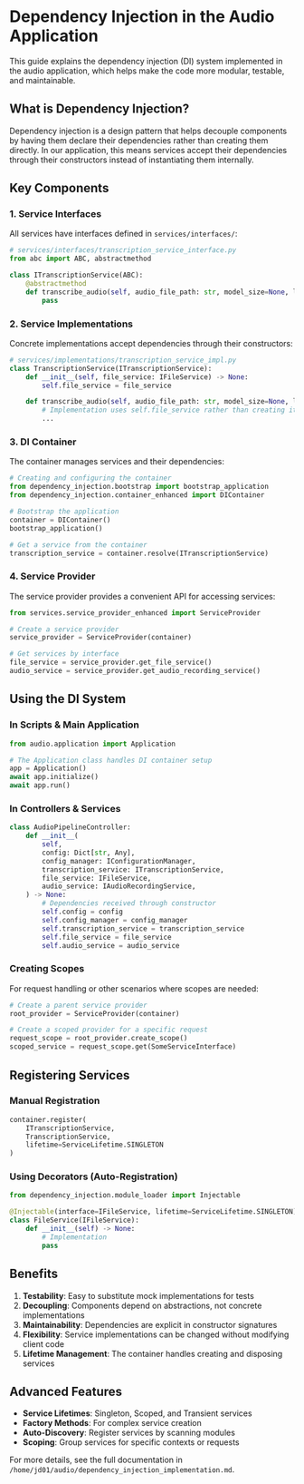 # Dependency Injection in the Audio Application

This guide explains the dependency injection (DI) system implemented in the audio application, which helps make the code more modular, testable, and maintainable.

## What is Dependency Injection?

Dependency injection is a design pattern that helps decouple components by having them declare their dependencies rather than creating them directly. In our application, this means services accept their dependencies through their constructors instead of instantiating them internally.

## Key Components

### 1. Service Interfaces

All services have interfaces defined in `services/interfaces/`:

```python
# services/interfaces/transcription_service_interface.py
from abc import ABC, abstractmethod

class ITranscriptionService(ABC):
    @abstractmethod
    def transcribe_audio(self, audio_file_path: str, model_size=None, language=None) -> str:
        pass
```

### 2. Service Implementations

Concrete implementations accept dependencies through their constructors:

```python
# services/implementations/transcription_service_impl.py
class TranscriptionService(ITranscriptionService):
    def __init__(self, file_service: IFileService) -> None:
        self.file_service = file_service

    def transcribe_audio(self, audio_file_path: str, model_size=None, language=None) -> str:
        # Implementation uses self.file_service rather than creating it
        ...
```

### 3. DI Container

The container manages services and their dependencies:

```python
# Creating and configuring the container
from dependency_injection.bootstrap import bootstrap_application
from dependency_injection.container_enhanced import DIContainer

# Bootstrap the application
container = DIContainer()
bootstrap_application()

# Get a service from the container
transcription_service = container.resolve(ITranscriptionService)
```

### 4. Service Provider

The service provider provides a convenient API for accessing services:

```python
from services.service_provider_enhanced import ServiceProvider

# Create a service provider
service_provider = ServiceProvider(container)

# Get services by interface
file_service = service_provider.get_file_service()
audio_service = service_provider.get_audio_recording_service()
```

## Using the DI System

### In Scripts & Main Application

```python
from audio.application import Application

# The Application class handles DI container setup
app = Application()
await app.initialize()
await app.run()
```

### In Controllers & Services

```python
class AudioPipelineController:
    def __init__(
        self,
        config: Dict[str, Any],
        config_manager: IConfigurationManager,
        transcription_service: ITranscriptionService,
        file_service: IFileService,
        audio_service: IAudioRecordingService,
    ) -> None:
        # Dependencies received through constructor
        self.config = config
        self.config_manager = config_manager
        self.transcription_service = transcription_service
        self.file_service = file_service
        self.audio_service = audio_service
```

### Creating Scopes

For request handling or other scenarios where scopes are needed:

```python
# Create a parent service provider
root_provider = ServiceProvider(container)

# Create a scoped provider for a specific request
request_scope = root_provider.create_scope()
scoped_service = request_scope.get(SomeServiceInterface)
```

## Registering Services

### Manual Registration

```python
container.register(
    ITranscriptionService,
    TranscriptionService,
    lifetime=ServiceLifetime.SINGLETON
)
```

### Using Decorators (Auto-Registration)

```python
from dependency_injection.module_loader import Injectable

@Injectable(interface=IFileService, lifetime=ServiceLifetime.SINGLETON)
class FileService(IFileService):
    def __init__(self) -> None:
        # Implementation
        pass
```

## Benefits

1. **Testability**: Easy to substitute mock implementations for tests
2. **Decoupling**: Components depend on abstractions, not concrete implementations
3. **Maintainability**: Dependencies are explicit in constructor signatures
4. **Flexibility**: Service implementations can be changed without modifying client code
5. **Lifetime Management**: The container handles creating and disposing services

## Advanced Features

- **Service Lifetimes**: Singleton, Scoped, and Transient services
- **Factory Methods**: For complex service creation
- **Auto-Discovery**: Register services by scanning modules
- **Scoping**: Group services for specific contexts or requests

For more details, see the full documentation in `/home/jd01/audio/dependency_injection_implementation.md`.
